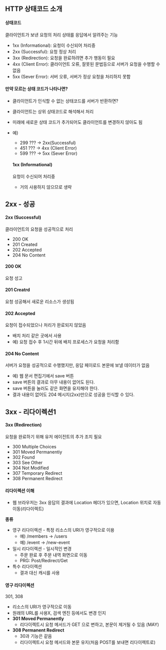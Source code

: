 ## HTTP 상태코드 소개

#### 상태코드
클라이언트가 보낸 요청의 처리 상태를 응답에서 알려주는 기능

- 1xx (Informational): 요청이 수신되어 처리중
- 2xx (Successful): 요청 정상 처리
- 3xx (Redirection): 요청을 완료하려면 추가 행동이 필요
- 4xx (Client Error): 클라이언트 오류, 잘못된 문법등으로 서버가 요청을 수행할 수 없음
- 5xx (Sever Error): 서버 오류, 서버가 정상 요청을 처리하지 못함

#### 만약 모르는 상태 코드가 나타나면?

- 클라이언트가 인식할 수 없는 상태코드를 서버가 반환하면?
- 클라이언트는 상위 상태코드로 해석해서 처리
- 미래에 새로운 상태 코드가 추가되어도 클라이언트를 변경하지 않아도 됨
- 예)
    - 299 ??? -> 2xx(Successful)
    - 451 ??? -> 4xx (Client Error)
    - 599 ??? -> 5xx (Sever Error)

    #### 1xx (Informational)
    요청이 수신되어 처리중
    - 거의 사용하지 않으므로 생략


## 2xx - 성공

#### 2xx (Successful)
클라이언트의 요청을 성공적으로 처리

- 200 OK
- 201 Created
- 202 Accepted
- 204 No Content

#### 200 OK
요청 성고

#### 201 Creatrd
요청 성공해서 새로운 리소스가 생성됨

#### 202 Accepted
요청이 접수되었으나 처리가 완료되지 않았음

- 배치 처리 같은 곳에서 사용
- 예) 요청 접수 후 1시간 뒤에 배치 프로세스가 요청을 처리함


#### 204 No Content
서버가 요청을 성공적으로 수행했지만, 응답 페이로드 본문에 보낼 데이터가 없음

- 예) 웹 문서 편집기에서 save 버튼
- save 버튼의 결과로 아무 내용이 없어도 된다.
- save 버튼을 눌러도 같은 화면을 유지해야 한다.
- 결과 내용이 없어도 204 메시지(2xx)만으로 성공을 인식할 수 있다.


## 3xx - 리다이렉션1


#### 3xx (Redirection)
요청을 완료하기 위해 유저 에이전트의 추가 조치 필요

- 300 Multiple Choices
- 301 Moved Permanentiy
- 302 Found
- 303 See Other
- 304 Not Modified
- 307 Temporary Redirect
- 308 Permanent Redirect


#### 리다이렉션 이해
- 웹 브라우저는 3xx 응답의 결과에 Location 헤더가 있으면, Location 위치로 자동 이동(리다이렉트)

**종류**
 - 영구 리다이렉션 - 특정 리소스의 URI가 영구적으로 이용
    - 예) /members -> /users
    - 예) /event -> /new-event
- 일시 리다이렉션 - 일시적인 변경
    - 주문 완료 후 주문 내역 화면으로 이동
    - PRG: Post/Redirect/Get
- 특수 리다이렉션
    - 결과 대신 캐시를 사용

#### 영구 리다이렉션
301, 308

- 리소스의 URI가 영구적으로 이동
- 원래의 URL를 사용X, 검색 엔진 등에서도 변경 인지
- **301 Moved Permanently**
    - 리다이렉트시 요청 메서드가 GET 으로 변하고, 본문이 제거될 수 있음 (MAY)
- **308 Permanent Redirect**
    - 30과 기능은 같음
    - 리다이렉트시 요청 메서드와 본문 유지(처음 POST를 보내면 리다이렉트로)